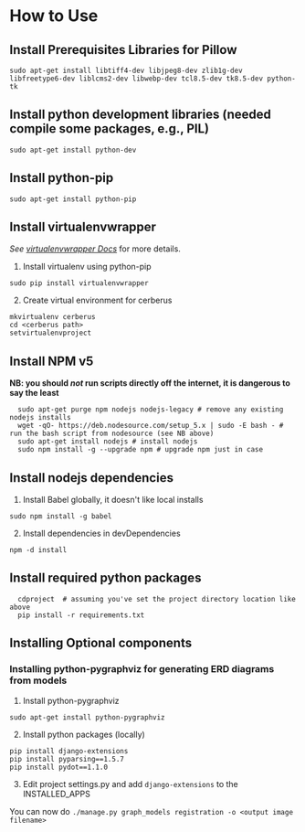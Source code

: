 # How to Use

## Install Prerequisites Libraries for Pillow

```
sudo apt-get install libtiff4-dev libjpeg8-dev zlib1g-dev libfreetype6-dev liblcms2-dev libwebp-dev tcl8.5-dev tk8.5-dev python-tk
```

## Install python development libraries (needed compile some packages, e.g., PIL)

```
sudo apt-get install python-dev
```

## Install python-pip

```
sudo apt-get install python-pip
```

## Install virtualenvwrapper

_See [virtualenvwrapper Docs][virtualenvwrapper_docs]_ for more details.

1. Install virtualenv using python-pip

  ```
  sudo pip install virtualenvwrapper
  ```

2. Create virtual environment for cerberus

  ```
  mkvirtualenv cerberus
  cd <cerberus path>
  setvirtualenvproject
  ```

## Install NPM v5

**NB: you should _not_ run scripts directly off the internet, it is dangerous to say the least**

```
  sudo apt-get purge npm nodejs nodejs-legacy # remove any existing nodejs installs
  wget -qO- https://deb.nodesource.com/setup_5.x | sudo -E bash - # run the bash script from nodesource (see NB above)
  sudo apt-get install nodejs # install nodejs
  sudo npm install -g --upgrade npm # upgrade npm just in case
```

## Install nodejs dependencies

1. Install Babel globally, it doesn't like local installs

  ```
  sudo npm install -g babel
  ```

2. Install dependencies in devDependencies

  ```
  npm -d install
  ```

## Install required python packages

```
  cdproject  # assuming you've set the project directory location like above
  pip install -r requirements.txt
```

## Installing Optional components

### Installing python-pygraphviz for generating ERD diagrams from models

1. Install python-pygraphviz

  ```
  sudo apt-get install python-pygraphviz
  ```

2. Install python packages (locally)

  ```
  pip install django-extensions
  pip install pyparsing==1.5.7
  pip install pydot==1.1.0
  ```

3. Edit project settings.py and add `django-extensions` to the INSTALLED_APPS

  You can now do `./manage.py graph_models registration -o <output image filename>`

[virtualenvwrapper_docs]: http://virtualenvwrapper.readthedocs.org/en/latest/
